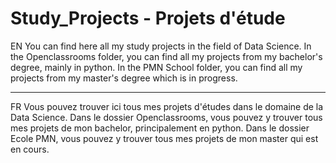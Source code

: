 # Study_Projects - Projets d'étude

EN
You can find here all my study projects in the field of Data Science.
In the Openclassrooms folder, you can find all my projects from my bachelor's degree, mainly in python.
In the PMN School folder, you can find all my projects from my master's degree which is in progress.

________________________________________________

FR
Vous pouvez trouver ici tous mes projets d'études dans le domaine de la Data Science. 
Dans le dossier Openclassrooms, vous pouvez y trouver tous mes projets de mon bachelor, principalement en python. 
Dans le dossier Ecole PMN, vous pouvez y trouver tous mes projets de mon master qui est en cours.
